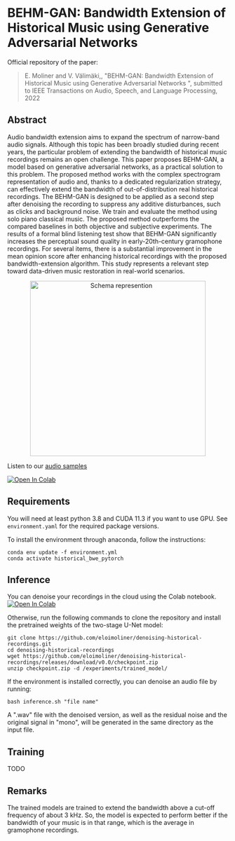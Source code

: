 # BEHM-GAN: Bandwidth Extension of Historical Music using Generative Adversarial Networks

Official repository of the paper:

> E. Moliner and V. Välimäki,, "BEHM-GAN: Bandwidth Extension of Historical Music using Generative Adversarial Networks
", submitted to IEEE Transactions on Audio, Speech, and Language Processing, 2022

## Abstract
Audio bandwidth extension aims to expand the spectrum of narrow-band audio signals. Although this topic has been broadly studied during recent years, the particular problem of extending the bandwidth of historical music recordings remains an open challenge. This paper proposes BEHM-GAN, a model based on generative adversarial networks, as a practical solution to this problem. The proposed method works with the complex spectrogram representation of audio and, thanks to a dedicated regularization strategy, can effectively extend the bandwidth of out-of-distribution real historical recordings. The BEHM-GAN is designed to be applied as a second step after denoising the recording to suppress any additive disturbances, such as clicks and background noise. We train and evaluate the method using solo piano classical music. The proposed method outperforms the compared baselines in both objective and subjective experiments. The results of a formal blind listening test show that BEHM-GAN significantly increases the perceptual sound quality in early-20th-century gramophone recordings. For several items, there is a substantial improvement in the mean opinion score after enhancing historical recordings with the proposed bandwidth-extension algorithm. This study represents a relevant step toward data-driven music restoration in real-world scenarios. 

<p align="center">
<img src="https://user-images.githubusercontent.com/64018465/131505025-e4530f55-fe5d-4bf4-ae64-cc9a502e5874.png" alt="Schema represention"
width="400px"></p>

Listen to our [audio samples](http://research.spa.aalto.fi/publications/papers/ieee-taslp-behm-gan/)

[![Open In Colab](https://colab.research.google.com/assets/colab-badge.svg)](https://colab.research.google.com/github/eloimoliner/denoising-historical-recordings/blob/master/colab/demo.ipynb)

## Requirements
You will need at least python 3.8 and CUDA 11.3 if you want to use GPU. See `environment.yaml` for the required package versions.

To install the environment through anaconda, follow the instructions:

    conda env update -f environment.yml
    conda activate historical_bwe_pytorch

## Inference

You can denoise your recordings in the cloud using the Colab notebook. [![Open In Colab](https://colab.research.google.com/assets/colab-badge.svg)](https://colab.research.google.com/github/eloimoliner/denoising-historical-recordings/blob/master/colab/demo.ipynb)

Otherwise, run the following commands to clone the repository and install the pretrained weights of the two-stage U-Net model:

    git clone https://github.com/eloimoliner/denoising-historical-recordings.git
    cd denoising-historical-recordings
    wget https://github.com/eloimoliner/denoising-historical-recordings/releases/download/v0.0/checkpoint.zip
    unzip checkpoint.zip -d /experiments/trained_model/
    
If the environment is installed correctly, you can denoise an audio file by running:

    bash inference.sh "file name"
    
A ".wav" file with the denoised version, as well as the residual noise and the original signal in "mono", will be generated in the same directory as the input file.
## Training
TODO
## Remarks

The trained models are trained to extend the bandwidth above a cut-off frequency of about 3 kHz. So, the model is expected to perform better if the bandwidth of your music is in that range, which is the average in gramophone recordings.


